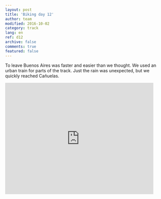 ```yaml
---   
layout: post 
title: 'Biking day 12'  
author: team 
modified: 2016-10-02
category: track 
lang: en 
ref: d12
archive: false 
comments: true 
featured: false 
--- 
```


 To leave Buenos Aires was faster and easier than we thought. We used an urban train for parts of the track. Just the rain was unexpected, but we quickly reached Cañuelas.                                                                                                                                                                                                          

<iframe width='480' height='360' src='http://track-kit.net/maps_s3/?v=embed&track=230346.gpx' frameborder='0' allowfullscreen></iframe>